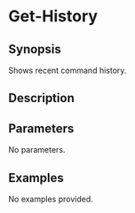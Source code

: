# Get-History

## Synopsis

Shows recent command history.

## Description



## Parameters
No parameters.
## Examples
No examples provided.
